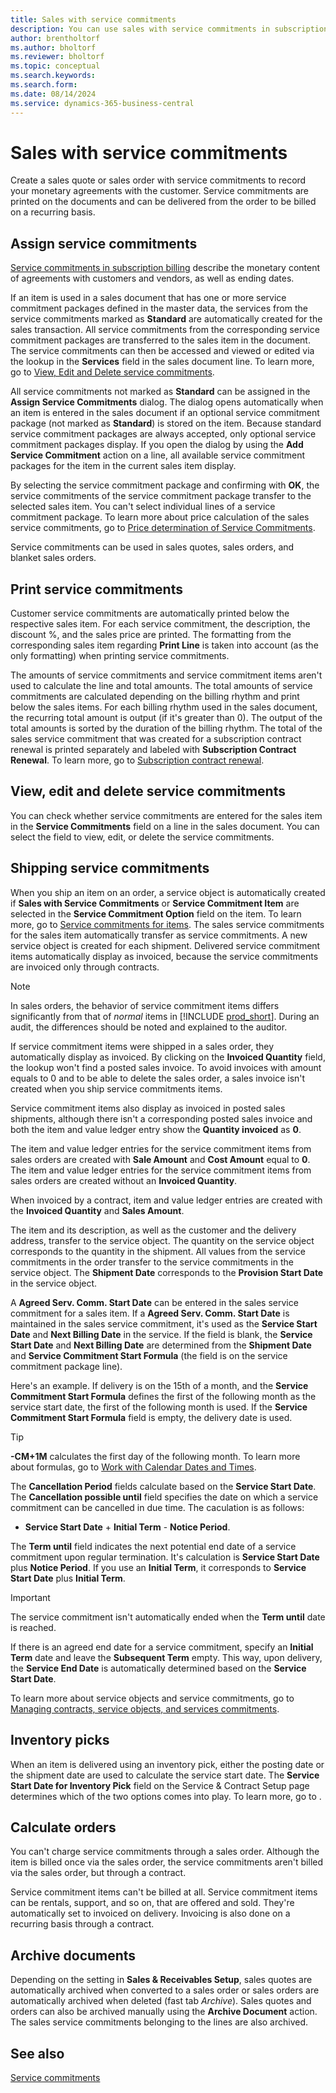 ```yaml
---
title: Sales with service commitments
description: You can use sales with service commitments in subscription billing.
author: brentholtorf
ms.author: bholtorf
ms.reviewer: bholtorf
ms.topic: conceptual
ms.search.keywords: 
ms.search.form: 
ms.date: 08/14/2024
ms.service: dynamics-365-business-central
---
```


# Sales with service commitments

Create a sales quote or sales order with service commitments to record your monetary agreements with the customer. Service commitments are printed on the documents and can be delivered from the order to be billed on a recurring basis.

## Assign service commitments

[Service commitments in subscription billing](../masterdata/service-commitments.md) describe the monetary content of agreements with customers and vendors, as well as ending dates.

If an item is used in a sales document that has one or more service commitment packages defined in the master data, the services from the service commitments marked as **Standard** are automatically created for the sales transaction. All service commitments from the corresponding service commitment packages are transferred to the sales item in the document. The service commitments can then be accessed and viewed or edited via the lookup in the **Services** field in the sales document line. To learn more, go to [View, Edit and Delete service commitments](#view-edit-and-delete-service-commitments).

All service commitments not marked as **Standard** can be assigned in the **Assign Service Commitments** dialog. The dialog opens automatically when an item is entered in the sales document if an optional service commitment package (not marked as **Standard**) is stored on the item. Because standard service commitment packages are always accepted, only optional service commitment packages display.
If you open the dialog by using the **Add Service Commitment** action on a line, all available service commitment packages for the item in the current sales item display.

By selecting the service commitment package and confirming with **OK**, the service commitments of the service commitment package transfer to the selected sales item. You can't select individual lines of a service commitment package. To learn more about price calculation of the sales service commitments, go to [Price determination of Service Commitments](price-calculation.md#price-determination-of-service-commitments).

Service commitments can be used in sales quotes, sales orders, and blanket sales orders.

## Print service commitments

Customer service commitments are automatically printed below the respective sales item. For each service commitment, the description, the discount %, and the sales price are printed. The formatting from the corresponding sales item regarding **Print Line** is taken into account (as the only formatting) when printing service commitments.

The amounts of service commitments and service commitment items aren't used to calculate the line and total amounts. The total amounts of service commitments are calculated depending on the billing rhythm and print below the sales items. For each billing rhythm used in the sales document, the recurring total amount is output (if it's greater than 0). The output of the total amounts is sorted by the duration of the billing rhythm. The total of the sales service commitment that was created for a subscription contract renewal is printed separately and labeled with **Subscription Contract Renewal**. To learn more, go to [Subscription contract renewal](../working-with-contracts/contract-renewal.md).

## View, edit and delete service commitments

You can check whether service commitments are entered for the sales item in the **Service Commitments** field on a line in the sales document. You can select the field to view, edit, or delete the service commitments.

## Shipping service commitments

When you ship an item on an order, a service object is automatically created if **Sales with Service Commitments** or **Service Commitment Item** are selected in the **Service Commitment Option** field on the item. To learn more, go to [Service commitments for items](../masterdata/items.md). The sales service commitments for the sales item automatically transfer as service commitments. A new service object is created for each shipment. Delivered service commitment items automatically display as invoiced, because the service commitments are invoiced only through contracts.

> [!NOTE]
> In sales orders, the behavior of service commitment items differs significantly from that of *normal* items in [!INCLUDE [prod_short](../../includes/prod_short.md)]. During an audit, the differences should be noted and explained to the auditor.

If service commitment items were shipped in a sales order, they automatically display as invoiced. By clicking on the **Invoiced Quantity** field, the lookup won't find a posted sales invoice. To avoid invoices with amount equals to 0 and to be able to delete the sales order, a sales invoice isn't created when you ship service commitments items.

Service commitment items also display as invoiced in posted sales shipments, although there isn't a corresponding posted sales invoice and both the item and value ledger entry show the **Quantity invoiced** as **0**.

The item and value ledger entries for the service commitment items from sales orders are created with **Sale Amount** and **Cost Amount** equal to **0**. The item and value ledger entries for the service commitment items from sales orders are created without an **Invoiced Quantity**.

When invoiced by a contract, item and value ledger entries are created with the **Invoiced Quantity** and **Sales Amount**.

The item and its description, as well as the customer and the delivery address, transfer to the service object. The quantity on the service object corresponds to the quantity in the shipment. All values from the service commitments in the order transfer to the service commitments in the service object. The **Shipment Date** corresponds to the **Provision Start Date** in the service object.

A **Agreed Serv. Comm. Start Date** can be entered in the sales service commitment for a sales item. If a **Agreed Serv. Comm. Start Date** is maintained in the sales service commitment, it's used as the **Service Start Date** and **Next Billing Date** in the service. If the field is blank, the **Service Start Date** and **Next Billing Date** are determined from the **Shipment Date** and **Service Commitment Start Formula** (the field is on the service commitment package line).

Here's an example. If delivery is on the 15th of a month, and the **Service Commitment Start Formula** defines the first of the following month as the service start date, the first of the following month is used. If the **Service Commitment Start Formula** field is empty, the delivery date is used.

> [!TIP]
> **-CM+1M** calculates the first day of the following month. To learn more about formulas, go to [Work with Calendar Dates and Times](../../ui-enter-date-ranges.md).

The **Cancellation Period** fields calculate based on the **Service Start Date**. The **Cancellation possible until** field specifies the date on which a service commitment can be cancelled in due time. The caculation is as follows:

* **Service Start Date** + **Initial Term** - **Notice Period**.

The **Term until** field indicates the next potential end date of a service commitment upon regular termination. It's calculation is **Service Start Date** plus **Notice Period**. If you use an **Initial Term**, it corresponds to **Service Start Date** plus **Initial Term**.

> [!IMPORTANT]
> The service commitment isn't automatically ended when the **Term until** date is reached.

If there is an agreed end date for a service commitment, specify an **Initial Term** date and leave the **Subsequent Term** empty. This way, upon delivery, the **Service End Date** is automatically determined based on the **Service Start Date**.

To learn more about service objects and service commitments, go to [Managing contracts, service objects, and services commitments](../working-with-contracts/contracts-services-mgmt.md).

## Inventory picks

When an item is delivered using an inventory pick, either the posting date or the shipment date are used to calculate the service start date. The **Service Start Date for Inventory Pick** field on the Service & Contract Setup page determines which of the two options comes into play. To learn more, go to .

## Calculate orders

You can't charge service commitments through a sales order. Although the item is billed once via the sales order, the service commitments aren't billed via the sales order, but through a contract.

Service commitment items can't be billed at all. Service commitment items can be rentals, support, and so on, that are offered and sold. They're automatically set to invoiced on delivery. Invoicing is also done on a recurring basis through a contract.

## Archive documents

Depending on the setting in **Sales & Receivables Setup**, sales quotes are automatically archived when converted to a sales order or sales orders are automatically archived when deleted (fast tab *Archive*). Sales quotes and orders can also be archived manually using the **Archive Document** action. The sales service commitments belonging to the lines are also archived.

## See also

[Service commitments](../masterdata/service-commitments.md)  
